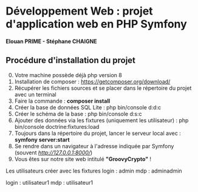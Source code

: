 # Développement Web : projet d'application web en PHP Symfony

#### Elouan PRIME - Stéphane CHAIGNE

## Procédure d'installation du projet

0. Votre machine possède déjà php version 8
1. Installation de composer : https://getcomposer.org/download/
2. Récupérer les fichiers sources et se placer dans le répertoire du projet avec un terminal
3. Faire la commande : **composer install**
4. Créer la base de données SQL Lite : php bin/console d:d:c
5. Créer le schéma de la base : php bin/console d:s:c
6. Ajouter des données via les fixtures (uniquement les utilisateur) : php bin/console doctrine:fixtures:load
7. Toujours dans la répertoire du projet, lancer le serveur local avec : **symfony server:start**
8. Se rendre dans un navigateur à l'adresse indiquée par Symfony (souvent *http://127.0.0.1:8000/*)
9. Vous êtes sur notre site web intitulé **"GroovyCrypto"** !

Les utilisateurs créer avec les fixtures
login : admin
mdp : adminadmin

login : utilisateur1
mdp : utilisateur1
